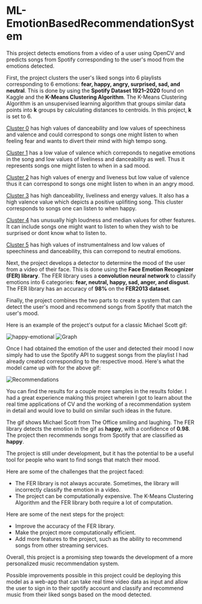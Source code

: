 # ML-EmotionBasedRecommendationSystem 

This project detects emotions from a video of a user using OpenCV and predicts songs from Spotify corresponding to the user's mood from the emotions detected.

First, the project clusters the user's liked songs into 6 playlists corresponding to 6 emotions: **fear, happy, angry, surprised, sad, and neutral**. This is done by using the **Spotify Dataset 1921–2020** found on Kaggle and the **K-Means Clustering Algorithm**. The K-Means Clustering Algorithm is an unsupervised learning algorithm that groups similar data points into **k** groups by calculating distances to centroids. In this project, **k** is set to 6.

[Cluster 0](https://open.spotify.com/playlist/6yvDfcDh1my9pIXWGYLq2k?si=be35a1842c3b40e0) has high values of danceability and low values of speechiness and valence and could correspond to songs one might listen to when feeling fear and wants to divert their mind with high tempo song.

[Cluster 1](https://open.spotify.com/playlist/2WXT06lbhbWWvaJJ7WGAlK?si=aa483296d94b469c) has a low value of valence which correponds to negative emotions in the song and low values of liveliness and danceability as well. Thus it represents songs one might listen to when in a sad mood.

[Cluster 2](https://open.spotify.com/playlist/0lrgUJi282zwjJkN5KGFVq?si=49454821c8f84944) has high values of energy and liveness but low value of valence thus it can correspond to songs one might listen to when in an angry mood.

[Cluster 3](https://open.spotify.com/playlist/5am2EI25FgGFZ514PEQf6b?si=35e500a4d1464adf) has high danceability, liveliness and energy values. It also has a high valence value which depicts a positive uplifiting song. This cluster corresponds to songs one can listen to when happy.

[Cluster 4](https://open.spotify.com/playlist/6CCV3TdQxbxriDQ4qr8Fcd?si=833c4f84b72b42ac) has unusually high loudness and median values for other features. It can include songs one might want to listen to when they wish to be surprised or dont know what to listen to.

[Cluster 5](https://open.spotify.com/playlist/1XGeqvSdPF8MZmj6VyZby8?si=9d1f996edd874208) has high values of instrumentalness and low values of speechiness and danceability, this can correpond to neutral emotions.


Next, the project develops a detector to determine the mood of the user from a video of their face. This is done using the **Face Emotion Recognizer (FER) library**. The FER library uses a **convolution neural network** to classify emotions into 6 categories: **fear, neutral, happy, sad, anger, and disgust**. The FER library has an accuracy of **98%** on the **FER2013 dataset**.


Finally, the project combines the two parts to create a system that can detect the user's mood and recommend songs from Spotify that match the user's mood.

Here is an example of the project's output for a classic Michael Scott gif:

![happy-emotional](https://user-images.githubusercontent.com/96650742/186596589-b178e2c8-dfe7-4b11-a363-3648be831352.gif) ![Graph](https://user-images.githubusercontent.com/96650742/186598719-3614eb21-cf2a-4c9c-8de0-7d1d5fd5d6c2.png)

Once I had obtained the emotion of the user and detected their mood I now simply had to use the Spotify API to suggest songs from the playlist I had already created corresponding to the respective mood. Here's what the model came up with for the above gif:

![Recommendations](https://user-images.githubusercontent.com/96650742/186599065-ed47a82a-2ce0-417c-819b-bac67df794d9.png)

You can find the results for a couple more samples in the results folder. I had a great experience making this project wherein I got to learn about the real time applications of CV and the working of a recommendation system in detail and would love to build on similar such ideas in the future.


The gif shows Michael Scott from The Office smiling and laughing. The FER library detects the emotion in the gif as **happy**, with a confidence of **0.98**. The project then recommends songs from Spotify that are classified as **happy**.


The project is still under development, but it has the potential to be a useful tool for people who want to find songs that match their mood.

Here are some of the challenges that the project faced:

* The FER library is not always accurate. Sometimes, the library will incorrectly classify the emotion in a video.
* The project can be computationally expensive. The K-Means Clustering Algorithm and the FER library both require a lot of computation.

Here are some of the next steps for the project:

* Improve the accuracy of the FER library.
* Make the project more computationally efficient.
* Add more features to the project, such as the ability to recommend songs from other streaming services.

Overall, this project is a promising step towards the development of a more personalized music recommendation system.

Possible improvements possible in this project could be deploying this model as a web-app that can take real time video data as input and allow the user to sign in to their spotify account and classify and recommend music from their liked songs based on the mood detected.

